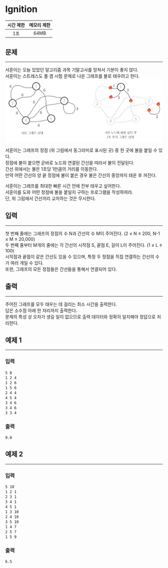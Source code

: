 Ignition
============
|시간 제한|메모리 제한|
|:---:|:---:|
|1초|64MB|

## 문제
-------
서훈이는 오늘 있었던 알고리즘 과목 기말고사를 망쳐서 기분이 좋지 않다.</br>
서훈이는 스트레스도 풀 겸 시험 문제로 나온 그래프를 불로 태우려고 한다.</br>
<img src="./Ignition.jpg" height="200">

서훈이는 그래프의 정점 (위 그림에서 동그라미로 표시된 곳) 중 한 곳에 불을 붙일 수 있다.</br>
정점에 불이 붙으면 곧바로 노드와 연결된 간선을 따라서 불이 전달된다.</br>
간선 위에서는 불은 1초당 1만큼의 거리를 이동한다.</br>
만약 어떤 간선의 양 끝 정점에 불이 붙은 경우 불은 간선의 중앙까지 태운 후 꺼진다.</br>

서훈이는 그래프를 최대한 빠른 시간 안에 전부 태우고 싶어한다.</br>
서훈이를 도와 어떤 정점에 불을 붙일지 구하는 프로그램을 작성하여라.</br>
단, 위 그림에서 간선끼리 교차하는 것은 무시한다.</br>

## 입력
-------
첫 번째 줄에는 그래프의 정점의 수 N과 간선의 수 M이 주어진다. (2 ≤ N ≤ 200, N-1 ≤ M ≤ 20,000)</br>
두 번째 줄부터 M개의 줄에는 각 간선의 시작점 S, 끝점 E, 길이 L이 주어진다. (1 ≤ L ≤ 100)</br>
시작점과 끝점이 같은 간선도 있을 수 있으며, 특정 두 정점을 직접 연결하는 간선의 수가 여러 개일 수 있다.</br>
또한, 그래프의 모든 정점들은 간선들을 통해서 연결되어 있다.</br>

## 출력
-------
주어진 그래프를 모두 태우는 데 걸리는 최소 시간을 출력한다.</br>
답은 소수점 아래 한 자리까지 출력한다.</br>
문제의 특성 상 오차가 생길 일이 없으므로 출력 데이터와 정확히 일치해야 정답으로 처리한다.</br>

## 예제 1
-------
### 입력
```
5 8
1 2 4
1 2 6
1 5 6
2 4 4
4 5 4
3 4 6
3 4 6
3 3 4
```
### 출력
```
9.0
```

## 예제 2
-------
### 입력
```
5 10
1 2 1
2 3 1
3 4 1
4 5 1
1 3 10
2 4 10
3 5 10
1 4 7
2 5 7
1 5 9
```
### 출력
```
6.5
```

